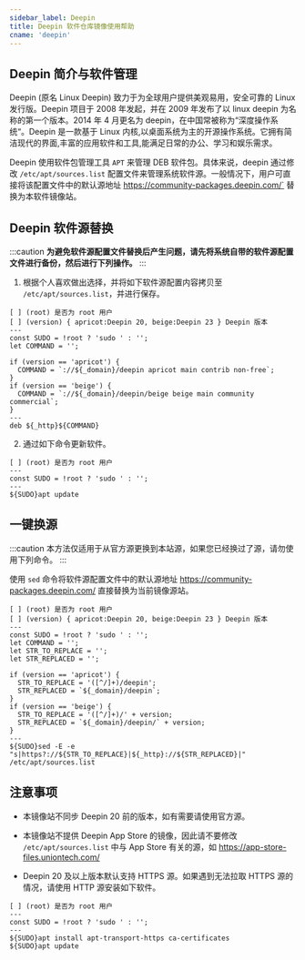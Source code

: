 ```yaml
---
sidebar_label: Deepin
title: Deepin 软件仓库镜像使用帮助
cname: 'deepin'
---
```


## Deepin 简介与软件管理

Deepin (原名 Linux Deepin) 致力于为全球用户提供美观易用，安全可靠的 Linux 发行版。Deepin 项目于 2008 年发起，并在 2009 年发布了以 linux deepin 为名称的第一个版本。2014 年 4 月更名为 deepin，在中国常被称为“深度操作系统“。Deepin 是一款基于 Linux 内核,以桌面系统为主的开源操作系统。它拥有简洁现代的界面,丰富的应用软件和工具,能满足日常的办公、学习和娱乐需求。

Deepin 使用软件包管理工具 `APT` 来管理 DEB 软件包。具体来说，deepin 通过修改 `/etc/apt/sources.list` 配置文件来管理系统软件源。一般情况下，用户可直接将该配置文件中的默认源地址 <https://community-packages.deepin.com/`> 替换为本软件镜像站。

## Deepin 软件源替换

:::caution
**为避免软件源配置文件替换后产生问题，请先将系统自带的软件源配置文件进行备份，然后进行下列操作。**
:::

1. 根据个人喜欢做出选择，并将如下软件源配置内容拷贝至 `/etc/apt/sources.list`，并进行保存。

```shell varcode
[ ] (root) 是否为 root 用户
[ ] (version) { apricot:Deepin 20, beige:Deepin 23 } Deepin 版本
---
const SUDO = !root ? 'sudo ' : '';
let COMMAND = '';

if (version == 'apricot') {
  COMMAND = `://${_domain}/deepin apricot main contrib non-free`;
}
if (version == 'beige') {
  COMMAND = `://${_domain}/deepin/beige beige main community commercial`;
}
---
deb ${_http}${COMMAND}
```

2. 通过如下命令更新软件。

```shell varcode
[ ] (root) 是否为 root 用户
---
const SUDO = !root ? 'sudo ' : '';
---
${SUDO}apt update
```

## 一键换源

:::caution
本方法仅适用于从官方源更换到本站源，如果您已经换过了源，请勿使用下列命令。
:::

使用 `sed` 命令将软件源配置文件中的默认源地址 <https://community-packages.deepin.com/> 直接替换为当前镜像源站。

```shell varcode
[ ] (root) 是否为 root 用户
[ ] (version) { apricot:Deepin 20, beige:Deepin 23 } Deepin 版本
---
const SUDO = !root ? 'sudo ' : '';
let COMMAND = '';
let STR_TO_REPLACE = '';
let STR_REPLACED = '';

if (version == 'apricot') {
  STR_TO_REPLACE = '([^/]+)/deepin';
  STR_REPLACED = `${_domain}/deepin`;
}
if (version == 'beige') {
  STR_TO_REPLACE = '([^/]+)/' + version;
  STR_REPLACED = `${_domain}/deepin/` + version;
}
---
${SUDO}sed -E -e "s|https?://${STR_TO_REPLACE}|${_http}://${STR_REPLACED}|" /etc/apt/sources.list
```

## 注意事项

- 本镜像站不同步 Deepin 20 前的版本，如有需要请使用官方源。

- 本镜像站不提供 Deepin App Store 的镜像，因此请不要修改 `/etc/apt/sources.list` 中与 App Store 有关的源，如 <https://app-store-files.uniontech.com/>

- Deepin 20 及以上版本默认支持 HTTPS 源。如果遇到无法拉取 HTTPS 源的情况，请使用 HTTP 源安装如下软件。

```shell varcode
[ ] (root) 是否为 root 用户
---
const SUDO = !root ? 'sudo ' : '';
---
${SUDO}apt install apt-transport-https ca-certificates
${SUDO}apt update
```